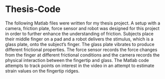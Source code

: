 # Thesis-Code
The following Matlab files were written for my thesis project. A setup with a camera, friction plate, force sensor and robot was designed for this project in order to further enhance the understanding of friction. Subjects place their middle finger on a pad and a robot delivers the stimulus, which is a glass plate, onto the subject’s finger. The glass plate vibrates to produce different frictional properties. The force sensor records the force changes from the finger at different frictional conditions and the camera records the physical interaction between the fingertip and glass. The Matlab code attempts to track points on interest in the video in an attempt to estimate strain values on the fingertip ridges. 
